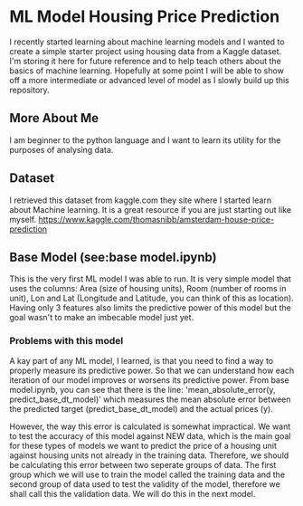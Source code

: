 # ML Model Housing Price Prediction
I recently started learning about machine learning models and I wanted to create a simple starter project using housing data from a Kaggle dataset.  I'm storing it here for future reference and to help teach others about the basics of machine learning. Hopefully at some point I will be able to show off a more intermediate or advanced level of model as I slowly build up this repository. 

## More About Me
I am beginner to the python language and I want to learn its utility for the purposes of analysing data.

## Dataset 
I retrieved this dataset from kaggle.com they site where I started learn about Machine learning. It is a great resource if you are just starting out like myself. 
https://www.kaggle.com/thomasnibb/amsterdam-house-price-prediction

## Base Model (see:base model.ipynb) 
This is the very first ML model I was able to run. It is very simple model that uses the columns: Area (size of housing units), Room (number of rooms in unit), Lon and Lat (Longitude and Latitude, you can think of this as location). Having only 3 features also limits the predictive power of this model but the goal wasn't to make an imbecable model just yet. 

### Problems with this model
A kay part of any ML model, I learned, is that you need to find a way to properly measure its predictive power. So that we can understand how each iteration of our model improves or worsens its predictive power. From base model.ipynb, you can see that there is the line: 'mean_absolute_error(y, predict_base_dt_model)' which measures the mean absolute error between the predicted target (predict_base_dt_model) and the actual prices (y). 

However, the way this error is calculated is somewhat impractical. We want to test the accuracy of this model against NEW data, which is the main goal for these types of models we want to predict the price of a housing unit against housing units not already in the training data. Therefore, we should be calculating this error between two seperate groups of data. The first group which we will use to train the model called the training data and the second group of data used to test the validity of the model, therefore we shall call this the validation data. We will do this in the next model. 
